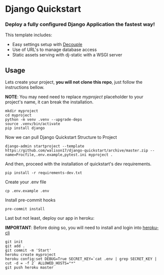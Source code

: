 # Django Quickstart

### Deploy a fully configured Django Application the fastest way!

This template includes:
* Easy settings setup with [Decouple](https://github.com/henriquebastos/python-decouple)
* Use of URL's to manage database access
* Static assets serving with dj-static with a WSGI server

## Usage

Lets create your project, **you will not clone this repo**, just follow the instructions bellow.

**NOTE**: You may need need to replace _myproject_ placeholder to your project's name, it can break the installation.
```
mkdir myproject
cd myproject
python -m venv .venv --upgrade-deps
source .venv/bin/activate
pip install django
```

Now we can pull Django Quickstart Structure to Project

```
django-admin startproject --template https://github.com/walison17/django-quickstart/archive/master.zip --name=Procfile,.env.example,pytest.ini myproject .
```

And then, proceed with the installation of quickstart's dev requirements.

```
pip install -r requirements-dev.txt
```

Create your .env file
```
cp .env.example .env
```

Install pre-commit hooks
```
pre-commit install
```

Last but not least, deploy our app in heroku:

**IMPORTANT**: Before doing so, you will need to install and login into [heroku-cli](https://devcenter.heroku.com/articles/heroku-cli)


```
git init
git add .
git commit -m 'Start'
heroku create myproject
heroku config:set DEBUG=True SECRET_KEY=`cat .env | grep SECRET_KEY | cut -d = -f 2` ALLOWED_HOSTS="*"
git push heroku master
```
